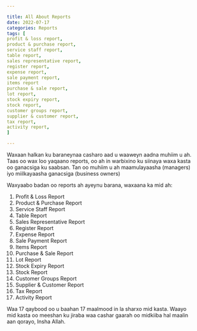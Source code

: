 ```yaml
---

title: All About Reports
date: 2022-07-17
categories: Reports
tags: [
profit & loss report,
product & purchase report,
service staff report,
table report,
sales representative report,
register report,
expense report,
sale payment report,
items report
purchase & sale report,
lot report,
stock expiry report,
stock report,
customer groups report,
supplier & customer report,
tax report,
activity report,
]

---
```


Waxaan halkan ku baraneynaa casharo aad u waaweyn aadna muhiim u ah. Taas oo wax loo yaqaano reports, oo ah in warbixino ku siinaya waxa kasta oo ganacsiga ku saabsan. Tan oo muhiim u ah maamulayaasha (managers) iyo miilkayaasha ganacsiga (business owners)

Waxyaabo badan oo reports ah ayeynu barana, waxaana ka mid ah:

1. Profit & Loss Report
2. Product & Purchase Report
3. Service Staff Report
4. Table Report
5. Sales Representative Report
6. Register Report
7. Expense Report
8. Sale Payment Report
9. Items Report
10. Purchase & Sale Report
11. Lot Report
12. Stock Expiry Report
13. Stock Report
14. Customer Groups Report
15. Supplier & Customer Report
16. Tax Report
17. Activity Report

Waa 17 qaybood oo u baahan 17 maalmood in la sharxo mid kasta. Waayo mid kasta oo meeshan ku jiraba waa cashar gaarah oo midkiiba hal maalin aan qorayo, Insha Allah.
